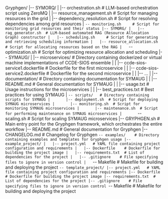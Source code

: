 Gryphgen/
|-- SYMORQ/
|   |-- orchestration.sh    # LLM-based orchestration script using ZeroMQ
|   |-- resource_management.sh  # Script for managing resources in the grid
|   |-- dependency_resolution.sh  # Script for resolving dependencies among grid resources
|   `-- monitoring.sh     # Script for monitoring grid resources and their status
|-- SYMORG/
|   |-- rag_generator.sh  # LLM-based automated RAG (Resource Allocation Graph) constructor
|   |-- scheduling.sh     # Script for generating and retrieving scheduling information
|   |-- resource_allocation.sh  # Script for allocating resources based on the RAG
|   `-- optimization.sh   # Script for optimizing resource allocation and scheduling
|-- SYMAUG/
|   |-- microservices/   # Directory containing dockerized or virtual machine implementations of CCDE-SIOS ensemble
|   |   |-- ccde-sios-service1.dockerfile  # Dockerfile for the first microservice
|   |   |-- ccde-sios-service2.dockerfile  # Dockerfile for the second microservice
|   |   |-- ...
|   |-- documentation/   # Directory containing documentation for SYMAUG
|   |   |-- README.md    # General documentation for SYMAUG
|   |   |-- usage.txt    # Usage instructions for the microservices
|   |   |-- best_practices.txt  # Best practices for using SYMAUG
|   `-- scripts/   # Directory containing scripts for SYMAUG
|       |-- deployment.sh  # Script for deploying SYMAUG microservices
|       |-- monitoring.sh  # Script for monitoring SYMAUG microservices
|       |-- maintenance.sh  # Script for performing maintenance on SYMAUG microservices
|       `-- scaling.sh    # Script for scaling SYMAUG microservices
|-- GRYPHGEN.sh  # Main entry point for the Gryphgen framework, which orchestrates the entire workflow
|-- README.md    # General documentation for Gryphgen
|-- CHANGELOG.md  # Changelog for Gryphgen
`-- examples/    # Directory containing examples and templates for Gryphgen usage
    |-- example_project/
    |   |-- project.yml   # YAML file containing project configuration and requirements
    |   |-- Dockerfile    # Dockerfile for building the project image
    |   |-- requirements.txt  # List of dependencies for the project
    |   |-- .gitignore    # File specifying files to ignore in version control
    |   `-- Makefile    # Makefile for building and deploying the project
    `-- template_project/
        |-- project.yml   # YAML file containing project configuration and requirements
        |-- Dockerfile    # Dockerfile for building the project image
        |-- requirements.txt  # List of dependencies for the project
        |-- .gitignore    # File specifying files to ignore in version control
        `-- Makefile    # Makefile for building and deploying the project
